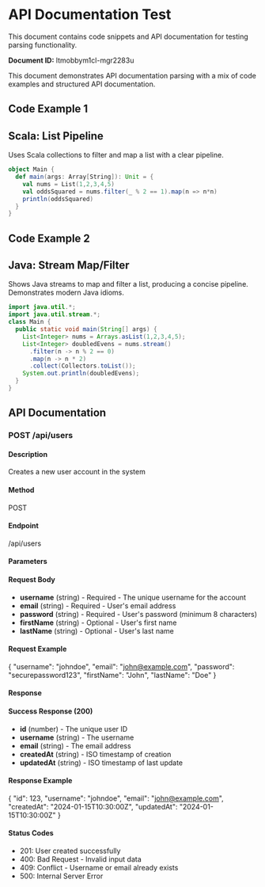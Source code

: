 # API Documentation Test

This document contains code snippets and API documentation for testing parsing functionality.

**Document ID:** ltmobbym1cl-mgr2283u

This document demonstrates API documentation parsing with a mix of code examples and structured API documentation.

## Code Example 1

## Scala: List Pipeline

Uses Scala collections to filter and map a list with a clear pipeline.

```scala
object Main {
  def main(args: Array[String]): Unit = {
    val nums = List(1,2,3,4,5)
    val oddsSquared = nums.filter(_ % 2 == 1).map(n => n*n)
    println(oddsSquared)
  }
}
```


## Code Example 2

## Java: Stream Map/Filter

Shows Java streams to map and filter a list, producing a concise pipeline. Demonstrates modern Java idioms.

```java
import java.util.*;
import java.util.stream.*;
class Main {
  public static void main(String[] args) {
    List<Integer> nums = Arrays.asList(1,2,3,4,5);
    List<Integer> doubledEvens = nums.stream()
      .filter(n -> n % 2 == 0)
      .map(n -> n * 2)
      .collect(Collectors.toList());
    System.out.println(doubledEvens);
  }
}
```


## API Documentation

### POST /api/users

#### Description
Creates a new user account in the system

#### Method
POST

#### Endpoint
/api/users

#### Parameters
#### Request Body
- **username** (string) - Required - The unique username for the account
- **email** (string) - Required - User's email address
- **password** (string) - Required - User's password (minimum 8 characters)
- **firstName** (string) - Optional - User's first name
- **lastName** (string) - Optional - User's last name

#### Request Example
{
  "username": "johndoe",
  "email": "john@example.com",
  "password": "securepassword123",
  "firstName": "John",
  "lastName": "Doe"
}

#### Response
#### Success Response (200)
- **id** (number) - The unique user ID
- **username** (string) - The username
- **email** (string) - The email address
- **createdAt** (string) - ISO timestamp of creation
- **updatedAt** (string) - ISO timestamp of last update

#### Response Example
{
  "id": 123,
  "username": "johndoe",
  "email": "john@example.com",
  "createdAt": "2024-01-15T10:30:00Z",
  "updatedAt": "2024-01-15T10:30:00Z"
}

#### Status Codes
- 201: User created successfully
- 400: Bad Request - Invalid input data
- 409: Conflict - Username or email already exists
- 500: Internal Server Error

